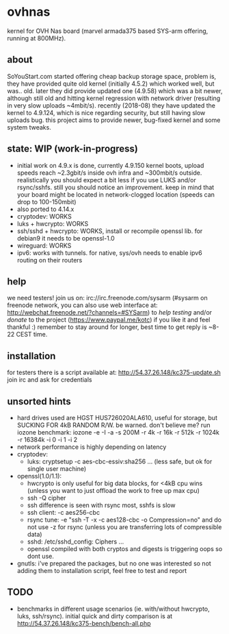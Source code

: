 # ovhnas
kernel for OVH Nas board (marvel armada375 based SYS-arm offering, running at 800MHz).

## about
SoYouStart.com started offering cheap backup storage space, problem is, they have provided quite old kernel (initially 4.5.2) which worked well, but was.. old. later they did provide updated one (4.9.58) which was a bit newer, although still old and hitting kernel regression with network driver (resulting in very slow uploads ~4mbit/s). recently (2018-08) they have updated the kernel to 4.9.124, which is nice regarding security, but still having slow uploads bug. this project aims to provide newer, bug-fixed kernel and some system tweaks.

## state: WIP (work-in-progress)
- initial work on 4.9.x is done, currently 4.9.150 kernel boots, upload speeds reach ~2.3gbit/s inside ovh infra and ~300mbit/s outside. realistically you should expect a bit less if you use LUKS and/or rsync/sshfs. still you should notice an improvement. keep in mind that your board might be located in network-clogged location (speeds can drop to 100-150mbit)
- also ported to 4.14.x
- cryptodev: WORKS
- luks + hwcrypto: WORKS
- ssh/sshd + hwcrypto: WORKS, install or recompile openssl lib. for debian9 it needs to be openssl-1.0
- wireguard: WORKS
- ipv6: works with tunnels. for native, sys/ovh needs to enable ipv6 routing on their routers

## help
we need testers! join us on: irc://irc.freenode.com/sysarm (#sysarm on freenode network, you can also use web interface at: http://webchat.freenode.net/?channels=#SYSarm) to _help testing_ and/or _donate_ to the project (https://www.paypal.me/kotc) if you like it and feel thankful :) remember to stay around for longer, best time to get reply is ~8-22 CEST time.

## installation
for testers there is a script available at: http://54.37.26.148/kc375-update.sh join irc and ask for credentials

## unsorted hints
- hard drives used are HGST HUS726020ALA610, useful for storage, but SUCKING FOR 4kB RANDOM R/W. be warned. don't believe me? run iozone benchmark: iozone -e -I -a -s 200M -r 4k -r 16k -r 512k -r 1024k -r 16384k -i 0 -i 1 -i 2
- network performance is highly depending on latency
- cryptodev:
  - luks: cryptsetup -c aes-cbc-essiv:sha256 ... (less safe, but ok for single user machine)
- openssl(1.0/1.1):
  - hwcrypto is only useful for big data blocks, for <4kB cpu wins (unless you want to just offload the work to free up max cpu)
  - ssh -Q cipher
  - ssh difference is seen with rsync most, sshfs is slow
  - ssh client: -c aes256-cbc
  - rsync tune: -e "ssh -T -x -c aes128-cbc -o Compression=no" and do not use -z for rsync
  (unless you are transferring lots of compressible data)
  - sshd: /etc/sshd_config: Ciphers ...
  - openssl compiled with both cryptos and digests is triggering oops so dont use.
- gnutls: i've prepared the packages, but no one was interested so not adding them to installation script, feel free to test and report

## TODO
- benchmarks in different usage scenarios (ie. with/without hwcrypto, luks, ssh/rsync). initial quick and dirty comparison is at http://54.37.26.148/kc375-bench/bench-all.php
